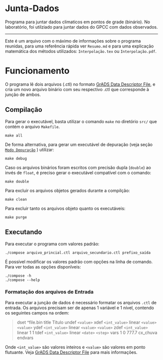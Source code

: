 # Junta-Dados
Programa para juntar dados climaticos em pontos de grade (binário).
No laboratório, foi utilziado para juntar dados do GPCC com dados observados.

---

Este é um arquivo com o máximo de informações sobre o programa reunidas, para uma referência rápida ver `Resumo.md` e para uma explicação matemática dos métodos utilizados: `Interpolação.tex` ou `Interpolação.pdf`.

# Funcionamento

O programa lê dois arquivos (.ctl) no formato [GrADS Data Descriptor File](http://cola.gmu.edu/grads/gadoc/descriptorfile.html),
e cria um novo arquivo binário com seu respectivo .ctl que corresponde à junção de ambos.

## Compilação
Para gerar o executável, basta utilizar o comando `make` no diretório `src/` que contém o arquivo `Makefile`.

    make all

De forma alternativa, para gerar um executável de depuração (veja seção [`Modo Depuração`](#Debug) ) utilizar:

    make debug

Caso os arquivos binários foram escritos com precisão dupla (`double`) ao invés de `float`, é preciso gerar o executável compatível com o comando:

    make double

Para excluir os arquivos objetos gerados durante a compilção:

    make clean

Para excluir tanto os arquivos objeto quanto os executáveis:

    make purge
    
## Executando
Para executar o programa com valores padrão:

    ./compose arquivo_princial.ctl arquivo_secundario.ctl prefixo_saída
    
É possível modificar os valores padrão com opções na linha de comando. Para ver todas as opções disponĩveis:

    ./compose -h
    ./compose --help

### Formatação dos arquivos de Entrada
Para executar a junção de dados é necessário formatar os arquivos `.ctl` de entrada.
Os arquivos precisam ser de apenas 1 variável e 1 nível, contendo os seguintes campos na ordem:

> dset ^file.bin
> title Título
> undef `<value>`
> xdef `<int_value>` linear `<value>` `<value>`
> ydef `<int_value>` linear `<value>` `<value>`
> zdef `<int_value>` linear 1 1
> tdef `<int_value>` linear `<date>` `<step>`
> vars 1
> <name>  0  777.7  cx_chuva
> endvars

Onde `<int_value>` são valores inteiros e `<value>` são valores em ponto flutuante. Veja [GrADS Data Descriptor File](http://cola.gmu.edu/grads/gadoc/descriptorfile.html) para mais informações.

